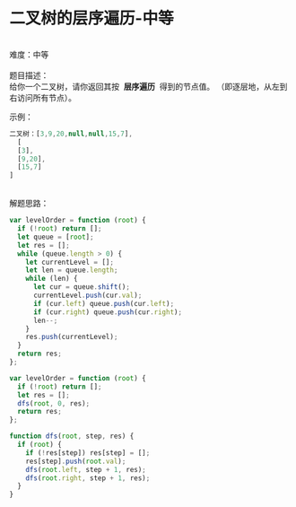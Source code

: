 # 二叉树的层序遍历-中等

<br />难度：中等<br />
<br />题目描述：<br />给你一个二叉树，请你返回其按  **层序遍历**  得到的节点值。 （即逐层地，从左到右访问所有节点）。

示例：

```javascript
二叉树：[3,9,20,null,null,15,7],
  [
  [3],
  [9,20],
  [15,7]
]
```

<br />解题思路：

```javascript
var levelOrder = function (root) {
  if (!root) return [];
  let queue = [root];
  let res = [];
  while (queue.length > 0) {
    let currentLevel = [];
    let len = queue.length;
    while (len) {
      let cur = queue.shift();
      currentLevel.push(cur.val);
      if (cur.left) queue.push(cur.left);
      if (cur.right) queue.push(cur.right);
      len--;
    }
    res.push(currentLevel);
  }
  return res;
};
```

```javascript
var levelOrder = function (root) {
  if (!root) return [];
  let res = [];
  dfs(root, 0, res);
  return res;
};

function dfs(root, step, res) {
  if (root) {
    if (!res[step]) res[step] = [];
    res[step].push(root.val);
    dfs(root.left, step + 1, res);
    dfs(root.right, step + 1, res);
  }
}
```
